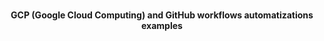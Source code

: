 # <h4 align="center">GCP (Google Cloud Computing) and GitHub workflows automatizations examples</h4>



